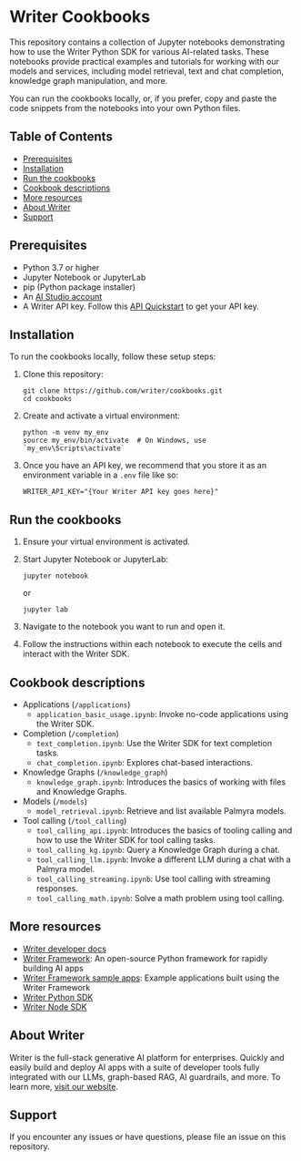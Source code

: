 # Writer Cookbooks

This repository contains a collection of Jupyter notebooks demonstrating how to use the Writer Python SDK for various AI-related tasks. These notebooks provide practical examples and tutorials for working with our models and services, including model retrieval, text and chat completion, knowledge graph manipulation, and more.

You can run the cookbooks locally, or, if you prefer, copy and paste the code snippets from the notebooks into your own Python files.

## Table of Contents

- [Prerequisites](#prerequisites)
- [Installation](#installation)
- [Run the cookbooks](#run-the-cookbooks)
- [Cookbook descriptions](#cookbook-descriptions)
- [More resources](#more-resources)
- [About Writer](#about-writer)
- [Support](#support)

## Prerequisites

- Python 3.7 or higher
- Jupyter Notebook or JupyterLab
- pip (Python package installer)
- An [AI Studio account](https://app.writer.com/aistudio/signup?utm_campaign=devrel)
- A Writer API key. Follow this [API Quickstart](https://dev.writer.com/api-guides/quickstart) to get your API key.

## Installation

To run the cookbooks locally, follow these setup steps:

1. Clone this repository:
   ```
   git clone https://github.com/writer/cookbooks.git
   cd cookbooks
   ```

2. Create and activate a virtual environment:
   ```
   python -m venv my_env
   source my_env/bin/activate  # On Windows, use `my_env\Scripts\activate`
   ```

3. Once you have an API key, we recommend that you store it as an environment variable in a `.env` file like so:

   ```
   WRITER_API_KEY="{Your Writer API key goes here}"
   ```

## Run the cookbooks

1. Ensure your virtual environment is activated.

2. Start Jupyter Notebook or JupyterLab:
   ```
   jupyter notebook
   ```
   or
   ```
   jupyter lab
   ```

3. Navigate to the notebook you want to run and open it.

4. Follow the instructions within each notebook to execute the cells and interact with the Writer SDK.
   
## Cookbook descriptions

- Applications (`/applications`)
  - `application_basic_usage.ipynb`: Invoke no-code applications using the Writer SDK.
- Completion (`/completion`)
  - `text_completion.ipynb`: Use the Writer SDK for text completion tasks.
  - `chat_completion.ipynb`: Explores chat-based interactions.
- Knowledge Graphs (`/knowledge_graph`)
  - `knowledge_graph.ipynb`: Introduces the basics of working with files and Knowledge Graphs.
- Models (`/models`)
  - `model_retrieval.ipynb`: Retrieve and list available Palmyra models.
- Tool calling (`/tool_calling`)
  - `tool_calling_api.ipynb`: Introduces the basics of tooling calling and how to use the Writer SDK for tool calling tasks.
  - `tool_calling_kg.ipynb`: Query a Knowledge Graph during a chat.
  - `tool_calling_llm.ipynb`: Invoke a different LLM during a chat with a Palmyra model.
  - `tool_calling_streaming.ipynb`: Use tool calling with streaming responses.
  - `tool_calling_math.ipynb`: Solve a math problem using tool calling.

## More resources
- [Writer developer docs](https://dev.writer.com/)
- [Writer Framework](https://github.com/writer/writer-framework): An open-source Python framework for rapidly building AI apps
- [Writer Framework sample apps](https://github.com/writer/framework-tutorials): Example applications built using the Writer Framework
- [Writer Python SDK](https://github.com/writer/writer-python)  
- [Writer Node SDK](https://github.com/writer/writer-node)  

## About Writer

Writer is the full-stack generative AI platform for enterprises. Quickly and easily build and deploy AI apps with a suite of developer tools fully integrated with our LLMs, graph-based RAG, AI guardrails, and more. To learn more, [visit our website](https://www.writer.com).

## Support

If you encounter any issues or have questions, please file an issue on this repository.
